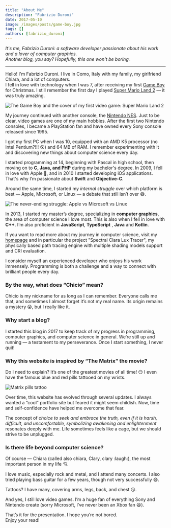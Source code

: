 ```yaml
---
title: "About Me"
description: "Fabrizio Duroni"
date: 2017-05-10
image: /images/posts/game-boy.jpg
tags: []
authors: [fabrizio_duroni]
---
```


_It's me, Fabrizio Duroni: a software developer passionate about his work and a lover of computer graphics.  
Another blog, you say? Hopefully, this one won't be boring._

---

Hello! I'm Fabrizio Duroni. I live in Como, Italy with my family, my girlfriend Chiara, and a lot of computers.  
I fell in love with technology when I was 7, after receiving my first [Game Boy](https://en.wikipedia.org/wiki/Game_Boy "Game Boy") for Christmas. I still remember the first day I played [Super Mario Land 2](https://en.wikipedia.org/wiki/Super_Mario_Land_2:_6_Golden_Coins "Super Mario Land 2") — it was truly amazing.

![The Game Boy and the cover of my first video game: Super Mario Land 2](/images/posts/game-boy.jpg "One of my favourite games")

My journey continued with another console, the [Nintendo NES](https://en.wikipedia.org/wiki/Nintendo_Entertainment_System "Nintendo NES"). Just to be clear, video games are one of my main hobbies. After the first two Nintendo consoles, I became a PlayStation fan and have owned every Sony console released since 1995.  

I got my first PC when I was 10, equipped with an AMD K5 processor (no Intel Pentium?!!! 😮) and 64 MB of RAM. I remember experimenting with it and discovering new things about computer science every day.  

I started programming at 14, beginning with Pascal in high school, then moving on to **C, Java, and PHP** during my bachelor's degree. In 2009, I fell in love with Apple 📱, and in 2010 I started developing iOS applications. That's why I’m passionate about **Swift** and **Objective-C**.  

Around the same time, I started my _internal struggle_ over which platform is best — Apple, Microsoft, or Linux — a debate that still isn’t over 😅.

![The never-ending struggle: Apple vs Microsoft vs Linux](/images/posts/apple-microsoft-linux.jpg)

In 2013, I started my master’s degree, specializing in **computer graphics**, the area of computer science I love most. This is also when I fell in love with **C++**. I’m also proficient in **JavaScript**, **TypeScript** , **Java** and **Kotlin**.  

If you want to read more about my journey in computer science, visit my [homepage](/ "homepage") and in particular the project "Spectral Clara Lux Tracer", my physically based path tracing engine with multiple shading models support and CRI evaluation.  

I consider myself an experienced developer who enjoys his work immensely. Programming is both a challenge and a way to connect with brilliant people every day.

### **By the way, what does “Chicio” mean?**

Chicio is my nickname for as long as I can remember. Everyone calls me that, and sometimes I almost forget it’s not my real name. Its origin remains a mystery 😜, but I really like it.

### **Why start a blog?**

I started this blog in 2017 to keep track of my progress in programming, computer graphics, and computer science in general. We’re still up and running — a testament to my perseverance. Once I start something, I never quit!

### **Why this website is inspired by “The Matrix” the movie?**

Do I need to explain? It’s one of the greatest movies of all time! 😏 I even have the famous blue and red pills tattooed on my wrists.

![Matrix pills tattoo](/images/tattoos/matrix-pills.png)

Over time, this website has evolved through several updates. I always wanted a “cool” portfolio site but feared it might seem childish. Now, time and self-confidence have helped me overcome that fear.  

The concept of *choice to seek and embrace the truth, even if it is harsh, difficult, and uncomfortable, symbolizing awakening and enlightenment* resonates deeply with me. Life sometimes feels like a cage, but we should strive to be unplugged.

### **Is there life beyond computer science?**

Of course — Chiara (called also chiara, Clary, clary :laugh:), the most important person in my life 💘.  

I love music, especially rock and metal, and I attend many concerts. I also tried playing bass guitar for a few years, though not very successfully 😄.  

Tattoos? I have many, covering arms, legs, back, and chest 😏.  

And yes, I still love video games. I’m a huge fan of everything Sony and Nintendo create (sorry Microsoft, I’ve never been an Xbox fan 😆).

That’s it for the presentation. I hope you’re not bored.  
Enjoy your read!